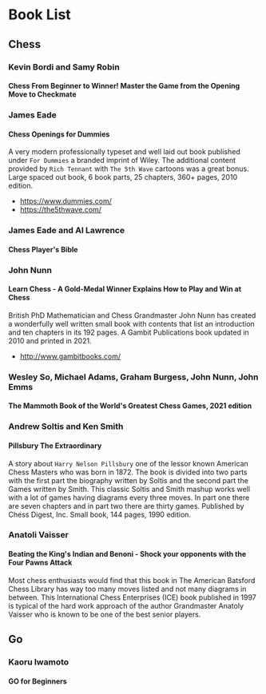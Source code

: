 # Book List

## Chess

### Kevin Bordi and Samy Robin

#### Chess From Beginner to Winner! Master the Game from the Opening Move to Checkmate

### James Eade

#### Chess Openings for Dummies

A very modern professionally typeset and well laid out book published under `For Dummies` a branded imprint of Wiley. The additional content
provided by `Rich Tennant` with `The 5th Wave` cartoons was a great bonus. Large spaced out book, 6 book parts, 25 chapters, 360+ pages, 2010 edition.

- https://www.dummies.com/
- https://the5thwave.com/

### James Eade and Al Lawrence

#### Chess Player's Bible

### John Nunn

#### Learn Chess - A Gold-Medal Winner Explains How to Play and Win at Chess

British PhD Mathematician and Chess Grandmaster John Nunn has created a wonderfully well written small book with contents that list an introduction and ten chapters in its 192 pages. A Gambit Publications book updated in 2010 and printed in 2021.

- http://www.gambitbooks.com/

### Wesley So, Michael Adams, Graham Burgess, John Nunn, John Emms

#### The Mammoth Book of the World's Greatest Chess Games, 2021 edition

### Andrew Soltis and Ken Smith

#### Pillsbury The Extraordinary

A story about `Harry Nelson Pillsbury` one of the lessor known American Chess Masters who was born in 1872. The book is divided into two parts with the first part the biography written by Soltis and the second part the Games written by Smith. This classic Soltis and Smith mashup works well with a lot of games having diagrams every three moves. In part one there are seven chapters and in part two there are thirty games. Published by Chess Digest, Inc. Small book, 144 pages, 1990 edition.

### Anatoli Vaisser

#### Beating the King's Indian and Benoni - Shock your opponents with the Four Pawns Attack

Most chess enthusiasts would find that this book in The American Batsford Chess Library has way too many moves listed and not many diagrams in between. This International Chess Enterprises (ICE) book published in 1997 is typical of the hard work approach of the author Grandmaster Anatoly Vaisser who is known to be one of the best senior players.

## Go

### Kaoru Iwamoto

#### GO for Beginners

